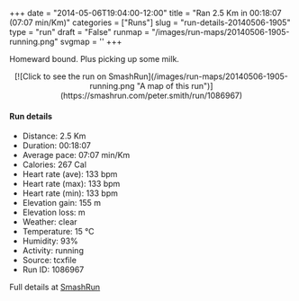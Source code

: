 +++
date = "2014-05-06T19:04:00-12:00"
title = "Ran 2.5 Km in 00:18:07 (07:07 min/Km)"
categories = ["Runs"]
slug = "run-details-20140506-1905"
type = "run"
draft = "False"
runmap = "/images/run-maps/20140506-1905-running.png"
svgmap = '<polyline points="50 0, 56 0, 60 3, 69 5, 65 13, 61 22, 59 29, 55 31, 55 36, 53 44, 39 54, 33 66, 31 69, 34 83, 43 82, 41 83, 41 84, 45 84, 41 100">'
+++

Homeward bound. Plus picking up some milk. 



<!--more-->

<center>
[![Click to see the run on SmashRun](/images/run-maps/20140506-1905-running.png "A map of this run")](https://smashrun.com/peter.smith/run/1086967)
</center>

#### Run details

* Distance: 2.5 Km
* Duration: 00:18:07
* Average pace: 07:07 min/Km
* Calories: 267 Cal
* Heart rate (ave): 133 bpm
* Heart rate (max): 133 bpm
* Heart rate (min): 133 bpm
* Elevation gain: 155 m
* Elevation loss:  m
* Weather: clear
* Temperature: 15 &deg;C
* Humidity: 93%
* Activity: running
* Source: tcxfile
* Run ID: 1086967

Full details at [SmashRun](https://smashrun.com/peter.smith/run/1086967)